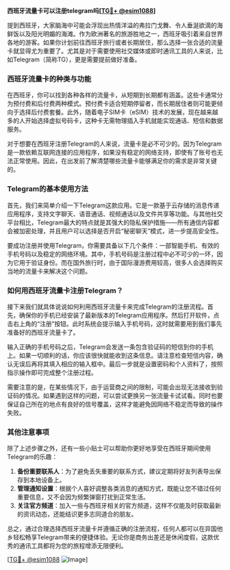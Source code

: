 **西班牙流量卡可以注册telegram吗[[TG💪+ @esim1088](https://t.me/s/esim1088)]**

提到西班牙，大家脑海中可能会浮现出热情洋溢的弗拉门戈舞、令人垂涎欲滴的海鲜饭以及阳光明媚的海滩。作为欧洲著名的旅游胜地之一，西班牙吸引着来自世界各地的游客。如果你计划前往西班牙旅行或者长期居住，那么选择一张合适的流量卡就显得尤为重要了。尤其是对于需要使用社交媒体或即时通讯工具的人来说，比如Telegram（简称TG），更是需要提前做好准备。

### 西班牙流量卡的种类与功能

在西班牙，你可以找到各种各样的流量卡，从短期到长期都有涵盖。这些卡通常分为预付费和后付费两种模式。预付费卡适合短期停留者，而长期居住者则可能更倾向于选择后付费套餐。此外，随着电子SIM卡（eSIM）技术的发展，现在越来越多的人开始选择虚拟号码卡，这种卡无需物理插入手机就能实现通话、短信和数据服务。

对于想要在西班牙注册Telegram的人来说，流量卡是必不可少的。因为Telegram是一款依赖互联网连接的应用程序，如果没有稳定的网络支持，即使有了账号也无法正常使用。因此，在出发前了解清楚哪些流量卡能够满足你的需求是非常关键的。

### Telegram的基本使用方法

首先，我们来简单介绍一下Telegram这款应用。它是一款基于云存储的消息传递应用程序，支持文字聊天、语音通话、视频通话以及文件共享等功能。与其他社交平台相比，Telegram最大的特点就是其强大的隐私保护措施——所有通信内容都会被加密处理，并且用户可以选择是否开启“秘密聊天”模式，进一步提高安全性。

要成功注册并使用Telegram，你需要具备以下几个条件：一部智能手机、有效的手机号码以及稳定的网络环境。其中，手机号码是注册过程中必不可少的一环，因为它用于验证身份。而在国外旅行时，由于国际漫游费用较高，很多人会选择购买当地的流量卡来解决这个问题。

### 如何用西班牙流量卡注册Telegram？

接下来我们就具体说说如何利用西班牙流量卡来完成Telegram的注册流程。首先，确保你的手机已经安装了最新版本的Telegram应用程序。然后打开软件，点击右上角的“注册”按钮。此时系统会提示输入手机号码，这时就需要用到我们事先准备好的西班牙流量卡了。

输入正确的手机号码之后，Telegram会发送一条包含验证码的短信到你的手机上。如果一切顺利的话，你应该很快就能收到这条信息。请注意检查短信内容，确认无误后再将其填入相应的输入框中。最后一步就是设置密码和个人资料了，按照指示操作即可完成整个注册过程。

需要注意的是，在某些情况下，由于运营商之间的限制，可能会出现无法接收到验证码的情况。如果遇到这样的问题，可以尝试更换另一张流量卡试试看。同时也要保证自己所在的地点有良好的信号覆盖，这样才能避免因网络不稳定而导致的操作失败。

### 其他注意事项

除了上述步骤之外，还有一些小贴士可以帮助你更好地享受在西班牙期间使用Telegram的乐趣：

1. **备份重要联系人**：为了避免丢失重要的联系方式，建议定期将好友列表导出保存到本地设备上。
2. **管理通知设置**：根据个人喜好调整各类消息的通知方式，既能让您不错过任何重要信息，又不会因为频繁弹窗打扰到正常生活。
3. **关注官方频道**：加入一些与西班牙相关的官方频道，这样不仅能及时获取最新的资讯动态，还能结识更多志同道合的朋友。

总之，通过合理选择西班牙流量卡并遵循正确的注册流程，任何人都可以在异国他乡轻松畅享Telegram带来的便捷体验。无论你是商务出差还是休闲度假，这款优秀的通讯工具都将为您的旅程增添无限便利。

[[TG💪+ @esim1088](https://t.me/s/esim1088) ![Image](https://i.postimg.cc/4NQfJmqS/Snipaste-2025-05-13-00-14-12.png)]